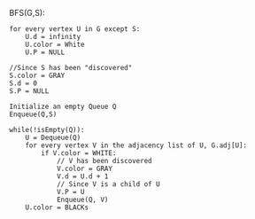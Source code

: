 BFS(G,S):  

    for every vertex U in G except S:  
        U.d = infinity  
        U.color = White  
        U.P = NULL  
    
    //Since S has been "discovered"  
    S.color = GRAY  
    S.d = 0  
    S.P = NULL  

    Initialize an empty Queue Q  
    Enqueue(Q,S)  

    while(!isEmpty(Q)):  
        U = Dequeue(Q)  
        for every vertex V in the adjacency list of U, G.adj[U]:  
            if V.color = WHITE:  
                // V has been discovered  
                V.color = GRAY  
                V.d = U.d + 1  
                // Since V is a child of U  
                V.P = U  
                Enqueue(Q, V)
        U.color = BLACKs